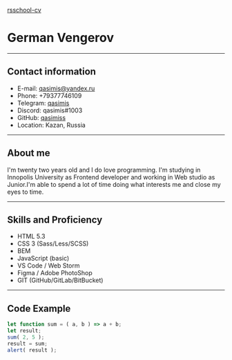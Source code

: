 [rsschool-cv](https://github.com/qasimiss/rsschool-cv)
# German Vengerov
***
## Contact information
* E-mail: qasimis@yandex.ru
* Phone: +79377746109
* Telegram: [qasimis](https://t.me/qasimis)
* Discord: qasimis#1003
* GitHub: [qasimiss](https://github.com/qasimiss)
* Location: Kazan, Russia
***
## About me
I'm twenty two years old and I do love programming.
I'm studying in Innopolis University as Frontend developer and working in Web studio as Junior.I'm able to spend a lot of time doing what interests me and close my eyes to time.
***
## Skills and Proficiency
* HTML 5.3
* CSS 3 (Sass/Less/SCSS)
* BEM
* JavaScript (basic)
* VS Code / Web Storm
* Figma / Adobe PhotoShop
* GIT (GitHub/GitLab/BitBucket)
***
## Code Example
```javascript
let function sum = ( a, b ) => a + b;
let result;
sum( 2, 5 );
result = sum;
alert( result );
```


